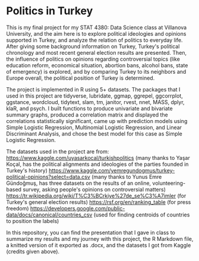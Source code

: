 # Politics in Turkey

This is my final project for my STAT 4380: Data Science class at Villanova University, and the aim here is to explore political ideologies and opinions supported in Turkey, and analyze the relation of politics to everyday life. After giving some background information on Turkey, Turkey's political chronology and most recent general election results are presented. Then, the influence of politics on opinions regarding controversial topics (like education reform, economical situation, abortion bans, alcohol bans, state of emergency) is explored, and by comparing Turkey to its neighbors and Europe overall, the political position of Turkey is determined.

The project is implemented in R using 5+ datasets. The packages that I used in this project are tidyverse, lubridate, ggmap, ggrepel, ggcorrplot, ggstance, wordcloud, tidytext, slam, tm, janitor, rvest, nnet, MASS, dplyr, klaR, and psych. I built functions to produce univariate and bivariate summary graphs, produced a correlation matrix and displayed the correlations statistically significant, came up with prediction models using Simple Logistic Regression, Multinomial Logistic Regression, and Linear Discriminant Analysis, and chose the best model for this case as Simple Logistic Regression. 

The datasets used in the project are from:
https://www.kaggle.com/uyasarkocal/turkishpolitics (many thanks to Yaşar Koçal, has the political alignments and ideologies of the parties founded in Turkey's history)
https://www.kaggle.com/yemregundogmus/turkey-political-opinions?select=data.csv (many thanks to Yunus Emre Gündoğmuş, has three datasets on the results of an online, volunteering-based survey, asking people's opinions on controversial matters)
https://tr.wikipedia.org/wiki/T%C3%BCrkiye%27de_se%C3%A7imler (for Turkey's general election results)
https://rsf.org/en/ranking_table (for press freedom)
https://developers.google.com/public-data/docs/canonical/countries_csv (used for finding centroids of countries to position the labels)

In this repository, you can find the presentation that I gave in class to summarize my results and my journey with this project, the R Markdown file, a knitted version of it exported as .docx, and the datasets I got from Kaggle (credits given above).
